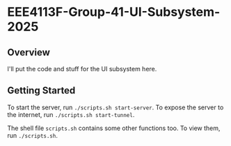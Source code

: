 # EEE4113F-Group-41-UI-Subsystem-2025

## Overview
I'll put the code and stuff for the UI subsystem here.

## Getting Started

To start the server, run ```./scripts.sh start-server```.
To expose the server to the internet, run ```./scripts.sh start-tunnel```.

The shell file ```scripts.sh``` contains some other functions too. To view them, run ```./scripts.sh```.